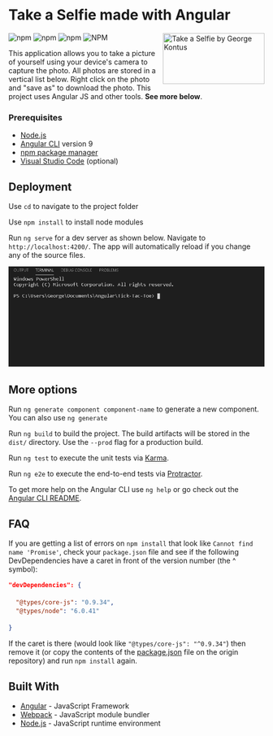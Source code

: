 # Take a Selfie made with Angular

<img src="https://i1.lensdump.com/i/jj4Np5.png" align="right"
     title="Take a Selfie by George Kontus" width="200" height="100">
     
![npm](https://img.shields.io/npm/v/node?color=%238BC500&label=Node.js&style=for-the-badge)
![npm](https://img.shields.io/npm/v/npm?color=%238BC500&label=NPM&style=for-the-badge)
![npm](https://img.shields.io/npm/v/@angular/cli?color=%238BC500&label=angular%20cli&style=for-the-badge)
![NPM](https://img.shields.io/npm/l/@angular/cli?style=for-the-badge)

This application allows you to take a picture of yourself using your device's camera to capture the photo. All photos are stored in a vertical list below. Right click on the photo and "save as" to download the photo. This project uses Angular JS and other tools. **See more below**.


### Prerequisites

* [Node.js](https://nodejs.org/en/)
* [Angular CLI](https://github.com/angular/angular-cli) version 9
* [npm package manager](https://www.npmjs.com/)
* [Visual Studio Code](https://code.visualstudio.com/) (optional)


## Deployment

Use `cd` to navigate to the project folder

Use `npm install` to install node modules

Run `ng serve` for a dev server as shown below. Navigate to `http://localhost:4200/`. The app will automatically reload if you change any of the source files.

![](ngserve.gif)


## More options

Run `ng generate component component-name` to generate a new component. You can also use `ng generate `

Run `ng build` to build the project. The build artifacts will be stored in the `dist/` directory. Use the `--prod` flag for a production build.

Run `ng test` to execute the unit tests via [Karma](https://karma-runner.github.io).

Run `ng e2e` to execute the end-to-end tests via [Protractor](http://www.protractortest.org/).

To get more help on the Angular CLI use `ng help` or go check out the [Angular CLI README](https://github.com/angular/angular-cli/blob/master/README.md).

## FAQ
If you are getting a list of errors on `npm install` that look like `Cannot find name 'Promise'`, check your `package.json` file and see if the following DevDependencies have a caret in front of the version number (the ^ symbol):
```json
"devDependencies": {
  
  "@types/core-js": "0.9.34",
  "@types/node": "6.0.41"
  
}
```
If the caret is there (would look like `"@types/core-js": "^0.9.34"`) then remove it (or copy the contents of the [package.json](https://github.com/GorgonUK/Take-a-Selfie/blob/master/package.json) file on the origin repository) and run `npm install` again.

## Built With

* [Angular](https://angular.io/) - JavaScript Framework
* [Webpack](https://webpack.js.org/) - JavaScript module bundler
* [Node.js](https://nodejs.org) - JavaScript runtime environment

